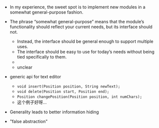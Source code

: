 + In my experience, the sweet spot is to implement new modules in a somewhat general-purpose fashion.
+ The phrase “somewhat general-purpose” means that the module’s functionality should reflect your current needs, but its interface should not.
    + Instead, the interface should be general enough to support multiple uses.
    + The interface should be easy to use for today’s needs without being tied specifically to them.
    +
    + unclear

+ generic api for text editor
    + `void insert(Position position, String newText);`
    + `void delete(Position start, Position end);`
    + `Position changePosition(Position position, int numChars);`
    + 这个例子好呀...

+ Generality leads to better information hiding

+ "false abstraction"
